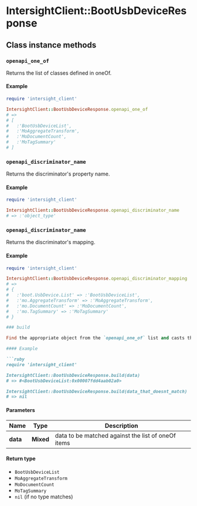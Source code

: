 # IntersightClient::BootUsbDeviceResponse

## Class instance methods

### `openapi_one_of`

Returns the list of classes defined in oneOf.

#### Example

```ruby
require 'intersight_client'

IntersightClient::BootUsbDeviceResponse.openapi_one_of
# =>
# [
#   :'BootUsbDeviceList',
#   :'MoAggregateTransform',
#   :'MoDocumentCount',
#   :'MoTagSummary'
# ]
```

### `openapi_discriminator_name`

Returns the discriminator's property name.

#### Example

```ruby
require 'intersight_client'

IntersightClient::BootUsbDeviceResponse.openapi_discriminator_name
# => :'object_type'
```

### `openapi_discriminator_name`

Returns the discriminator's mapping.

#### Example

```ruby
require 'intersight_client'

IntersightClient::BootUsbDeviceResponse.openapi_discriminator_mapping
# =>
# {
#   :'boot.UsbDevice.List' => :'BootUsbDeviceList',
#   :'mo.AggregateTransform' => :'MoAggregateTransform',
#   :'mo.DocumentCount' => :'MoDocumentCount',
#   :'mo.TagSummary' => :'MoTagSummary'
# }

### build

Find the appropriate object from the `openapi_one_of` list and casts the data into it.

#### Example

```ruby
require 'intersight_client'

IntersightClient::BootUsbDeviceResponse.build(data)
# => #<BootUsbDeviceList:0x00007fdd4aab02a0>

IntersightClient::BootUsbDeviceResponse.build(data_that_doesnt_match)
# => nil
```

#### Parameters

| Name | Type | Description |
| ---- | ---- | ----------- |
| **data** | **Mixed** | data to be matched against the list of oneOf items |

#### Return type

- `BootUsbDeviceList`
- `MoAggregateTransform`
- `MoDocumentCount`
- `MoTagSummary`
- `nil` (if no type matches)

